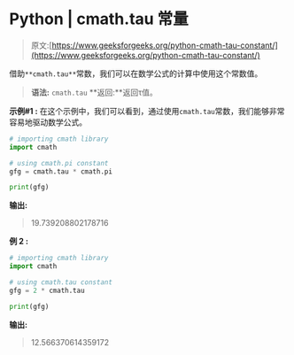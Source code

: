 # Python | cmath.tau 常量

> 原文:[https://www.geeksforgeeks.org/python-cmath-tau-constant/](https://www.geeksforgeeks.org/python-cmath-tau-constant/)

借助`**cmath.tau**`常数，我们可以在数学公式的计算中使用这个常数值。

> **语法:** `cmath.tau`
> **返回:**返回τ值。

**示例#1 :**
在这个示例中，我们可以看到，通过使用`cmath.tau`常数，我们能够非常容易地驱动数学公式。

```py
# importing cmath library
import cmath

# using cmath.pi constant
gfg = cmath.tau * cmath.pi

print(gfg)
```

**输出:**

> 19.739208802178716

**例 2 :**

```py
# importing cmath library
import cmath

# using cmath.tau constant
gfg = 2 * cmath.tau

print(gfg)
```

**输出:**

> 12.566370614359172